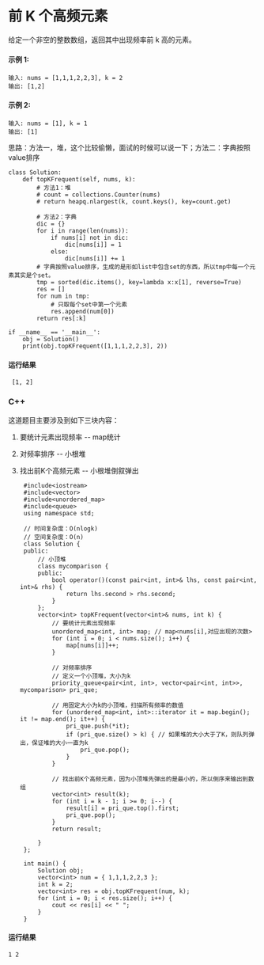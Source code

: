# 前 K 个高频元素
给定一个非空的整数数组，返回其中出现频率前 k 高的元素。

#### 示例 1:

    输入: nums = [1,1,1,2,2,3], k = 2
    输出: [1,2]
#### 示例 2:

    输入: nums = [1], k = 1
    输出: [1]

思路：方法一，堆，这个比较偷懒，面试的时候可以说一下；方法二：字典按照value排序

    class Solution:
        def topKFrequent(self, nums, k):
            # 方法1：堆
            # count = collections.Counter(nums)
            # return heapq.nlargest(k, count.keys(), key=count.get)

            # 方法2：字典
            dic = {}
            for i in range(len(nums)):
                if nums[i] not in dic:
                    dic[nums[i]] = 1
                else:
                    dic[nums[i]] += 1
            # 字典按照value排序，生成的是形如list中包含set的东西，所以tmp中每一个元素其实是个set。
            tmp = sorted(dic.items(), key=lambda x:x[1], reverse=True)
            res = []
            for num in tmp:
                # 只取每个set中第一个元素
                res.append(num[0])
            return res[:k]

    if __name__ == '__main__':
        obj = Solution()
        print(obj.topKFrequent([1,1,1,2,2,3], 2))
        
 #### 运行结果
     [1, 2]

### C++
这道题目主要涉及到如下三块内容：

1. 要统计元素出现频率 -- map统计
2. 对频率排序 -- 小根堆
3. 找出前K个高频元素 -- 小根堆倒叙弹出

        #include<iostream>
        #include<vector>
        #include<unordered_map>
        #include<queue>
        using namespace std;

        // 时间复杂度：O(nlogk)
        // 空间复杂度：O(n)
        class Solution {
        public:
            // 小顶堆
            class mycomparison {
            public:
                bool operator()(const pair<int, int>& lhs, const pair<int, int>& rhs) {
                    return lhs.second > rhs.second;
                }
            };
            vector<int> topKFrequent(vector<int>& nums, int k) {
                // 要统计元素出现频率
                unordered_map<int, int> map; // map<nums[i],对应出现的次数>
                for (int i = 0; i < nums.size(); i++) {
                    map[nums[i]]++;
                }

                // 对频率排序
                // 定义一个小顶堆，大小为k
                priority_queue<pair<int, int>, vector<pair<int, int>>, mycomparison> pri_que;

                // 用固定大小为k的小顶堆，扫描所有频率的数值
                for (unordered_map<int, int>::iterator it = map.begin(); it != map.end(); it++) {
                    pri_que.push(*it);
                    if (pri_que.size() > k) { // 如果堆的大小大于了K，则队列弹出，保证堆的大小一直为k
                        pri_que.pop();
                    }
                }

                // 找出前K个高频元素，因为小顶堆先弹出的是最小的，所以倒序来输出到数组
                vector<int> result(k);
                for (int i = k - 1; i >= 0; i--) {
                    result[i] = pri_que.top().first;
                    pri_que.pop();
                }
                return result;

            }
        };

        int main() {
            Solution obj;
            vector<int> num = { 1,1,1,2,2,3 };
            int k = 2;
            vector<int> res = obj.topKFrequent(num, k);
            for (int i = 0; i < res.size(); i++) {
                cout << res[i] << " ";
            }
        }
#### 运行结果
    1 2
